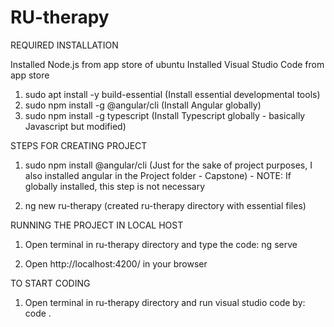 # RU-therapy
REQUIRED INSTALLATION

Installed Node.js from app store of ubuntu
Installed Visual Studio Code from app store


1. sudo apt install -y build-essential (Install essential developmental tools)
2. sudo npm install -g @angular/cli (Install Angular globally)
3. sudo npm install -g typescript (Install Typescript globally - basically Javascript but modified)



STEPS FOR CREATING PROJECT

1. sudo npm install @angular/cli (Just for the sake of project purposes, I also installed angular in the Project folder - Capstone) - NOTE: If globally installed, this step is not necessary

2. ng new ru-therapy (created ru-therapy directory with essential files)


RUNNING THE PROJECT IN LOCAL HOST

1. Open terminal in ru-therapy directory and type the code: ng serve

2. Open http://localhost:4200/ in your browser

TO START CODING

1. Open terminal in ru-therapy directory and run visual studio code by: code .


